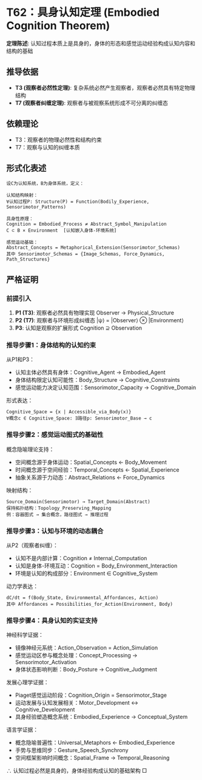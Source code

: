 # T62：具身认知定理 (Embodied Cognition Theorem)  

**定理陈述**: 认知过程本质上是具身的，身体的形态和感觉运动经验构成认知内容和结构的基础  

## 推导依据
- **T3 (观察者必然性定理)**: 复杂系统必然产生观察者，观察者必然具有特定物理结构
- **T7 (观察者纠缠定理)**: 观察者与被观察系统形成不可分离的纠缠态

## 依赖理论
- T3：观察者的物理必然性和结构约束
- T7：观察与认知的纠缠本质

## 形式化表述  
```  
设C为认知系统，B为身体系统，定义：

认知结构映射：
∀认知过程P: Structure(P) = Function(Bodily_Experience, Sensorimotor_Patterns)  

具身性原理：
Cognition = Embodied_Process ≠ Abstract_Symbol_Manipulation  
C ⊂ B × Environment  [认知嵌入身体-环境系统]

感觉运动基础：
Abstract_Concepts = Metaphorical_Extension(Sensorimotor_Schemas)
其中 Sensorimotor_Schemas = {Image_Schemas, Force_Dynamics, Path_Structures}
```  

## 严格证明  

### 前提引入
1. **P1 (T3)**: 观察者必然具有物理实现 Observer → Physical_Structure
2. **P2 (T7)**: 观察者与环境形成纠缠态 |ψ⟩ = |Observer⟩ ⊗ |Environment⟩  
3. **P3**: 认知是观察的扩展形式 Cognition ⊇ Observation

### 推导步骤1：身体结构的认知约束
从P1和P3：
- 认知主体必然具有身体：Cognitive_Agent → Embodied_Agent
- 身体结构限定认知可能性：Body_Structure → Cognitive_Constraints
- 感觉运动能力决定认知范围：Sensorimotor_Capacity → Cognitive_Domain

形式表达：
```
Cognitive_Space = {x | Accessible_via_Body(x)}
∀概念c ∈ Cognitive_Space: ∃路径p: Sensorimotor_Base → c
```

### 推导步骤2：感觉运动图式的基础性
概念隐喻理论支持：
- 空间概念源于身体运动：Spatial_Concepts ← Body_Movement
- 时间概念源于空间经验：Temporal_Concepts ← Spatial_Experience  
- 抽象关系源于力动态：Abstract_Relations ← Force_Dynamics

映射结构：
```
Source_Domain(Sensorimotor) → Target_Domain(Abstract)
保持拓扑结构：Topology_Preserving_Mapping
例：容器图式 → 集合概念，路径图式 → 推理过程
```

### 推导步骤3：认知与环境的动态耦合
从P2（观察者纠缠）：
- 认知不是内部计算：Cognition ≠ Internal_Computation
- 认知是身体-环境互动：Cognition = Body_Environment_Interaction
- 环境是认知的构成部分：Environment ∈ Cognitive_System

动力学表达：
```
dC/dt = f(Body_State, Environmental_Affordances, Action)
其中 Affordances = Possibilities_for_Action(Environment, Body)
```

### 推导步骤4：具身认知的实证支持
神经科学证据：
- 镜像神经元系统：Action_Observation = Action_Simulation
- 感觉运动区参与概念处理：Concept_Processing → Sensorimotor_Activation
- 身体状态影响判断：Body_Posture → Cognitive_Judgment

发展心理学证据：
- Piaget感觉运动阶段：Cognition_Origin = Sensorimotor_Stage
- 运动发展与认知发展相关：Motor_Development ↔ Cognitive_Development
- 具身经验塑造概念系统：Embodied_Experience → Conceptual_System

语言学证据：
- 概念隐喻普遍性：Universal_Metaphors ← Embodied_Experience
- 手势与思维同步：Gesture_Speech_Synchrony
- 空间框架影响时间概念：Spatial_Frame → Temporal_Reasoning

∴ 认知过程必然是具身的，身体经验构成认知的基础架构 □  